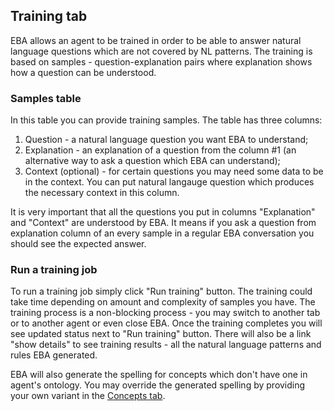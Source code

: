 ## Training tab

EBA allows an agent to be trained in order to be able to answer natural language questions which are not covered by NL patterns. The training is based on samples - question-explanation pairs where explanation shows how a question can be understood.

### Samples table

In this table you can provide training samples. The table has three columns:

1. Question - a natural language question you want EBA to understand;
2. Explanation - an explanation of a question from the column #1 (an alternative way to ask a question which EBA can understand);
3. Context (optional) - for certain questions you may need some data to be in the context. You can put natural langauge question which produces the necessary context in this column.

It is very important that all the questions you put in columns "Explanation" and "Context" are understood by EBA. It means if you ask a question from explanation column of an every sample in a regular EBA conversation you should see the expected answer.

### Run a training job

To run a training job simply click "Run training" button. The training could take time depending on amount and complexity of samples you have. The training process is a non-blocking process - you may switch to another tab or to another agent or even close EBA. Once the training completes you will see updated status next to "Run training" button. There will also be a link "show details" to see training results - all the natural language patterns and rules EBA generated.

EBA will also generate the spelling for concepts which don't have one in agent's ontology. You may override the generated spelling by providing your own variant in the [Concepts tab](Concepts.md).
